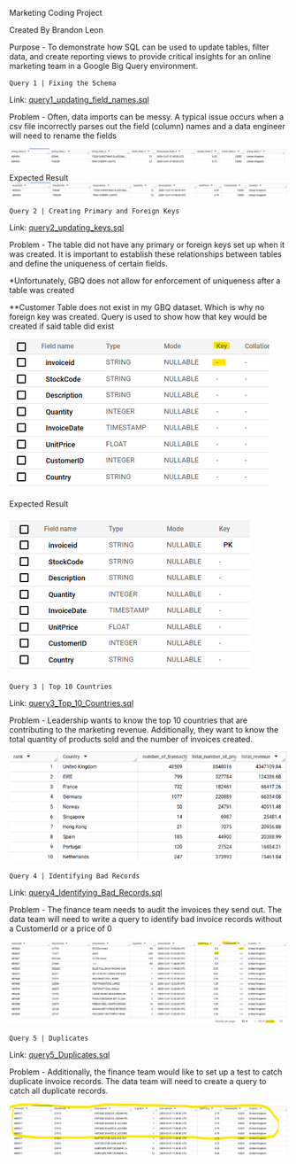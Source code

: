 Marketing Coding Project

Created By Brandon Leon

Purpose - To demonstrate how SQL can be used to update tables, filter data, and create reporting views to provide critical insights for an online marketing team in a Google Big Query environment.

	Query 1 | Fixing the Schema
 
Link: [query1_updating_field_names.sql](https://github.com/leonbrandon0021/retail_marketing_project/blob/main/queries/query1_updating_field_names.sql)

Problem - Often, data imports can be messy. A typical issue occurs when a csv file incorrectly parses out the field (column) names and a data engineer will need to rename the fields

![query_1_img](images/query1_schema.png)
 

Expected Result
![query_1_img](images/query1_result.png)

	Query 2 | Creating Primary and Foreign Keys
 Link: [query2_updating_keys.sql](https://github.com/leonbrandon0021/retail_marketing_project/blob/main/queries/query2_updating_keys.sql)

 Problem - The table did not have any primary or foreign keys set up when it was created. It is important to establish these relationships between tables and define the uniqueness of certain fields.

*Unfortunately, GBQ does not allow for enforcement of uniqueness after a table was created

**Customer Table does not exist in my GBQ dataset. Which is why no foreign key was created. Query is used to show how that key would be created if said table did exist


![query_1_img](images/query2_schema.png)

Expected Result

![query_1_img](images/query2_result.png)

	Query 3 | Top 10 Countries
 Link: [query3_Top_10_Countries.sql](https://github.com/leonbrandon0021/retail_marketing_project/blob/main/queries/query3_top_10_countries.sql)

 Problem - Leadership wants to know the top 10 countries that are contributing to the marketing revenue. Additionally, they want to know the total quantity of products sold and the number of invoices created.


![query_3_img](images/query3_result.png)

	Query 4 | Identifying Bad Records
 Link: [query4_Identifying_Bad_Records.sql](https://github.com/leonbrandon0021/retail_marketing_project/blob/main/queries/query4_identifying_bad_records.sql)

 Problem - The finance team needs to audit the invoices they send out. The data team will need to write a query to identify bad invoice records without a CustomerId or a price of 0


![query_4_img](images/query4_result.png)

	Query 5 | Duplicates
 Link: [query5_Duplicates.sql](https://github.com/leonbrandon0021/retail_marketing_project/blob/main/queries/query5_duplicates.sql)

 Problem - Additionally, the finance team would like to set up a test to catch duplicate invoice records. The data team will need to create a query to catch all duplicate records.


![query_5_img](images/query5_result.png)
